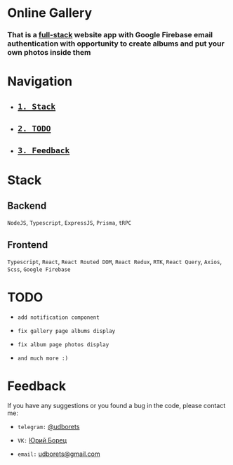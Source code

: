 # Online Gallery

### That is a [full-stack](#stack) website app with Google Firebase email authentication with opportunity to create albums and put your own photos inside them

# Navigation

- ## [`1. Stack`](#stack)

- ## [`2. TODO`](#todo)

- ## [`3. Feedback`](#feedback)

# Stack

## Backend

`NodeJS`, `Typescript`, `ExpressJS`, `Prisma`, `tRPC`

## Frontend

`Typescript`, `React`, `React Routed DOM`, `React Redux`, `RTK`, `React Query`, `Axios`, `Scss`, `Google Firebase`

# TODO

- `add notification component`

- `fix gallery page albums display`

- `fix album page photos display`

- `and much more :)`

# Feedback

If you have any suggestions or you found a bug in the code, please contact me:

- `telegram:` [@udborets](https://t.me/udborets)

- `VK:` [Юрий Борец](https://vk.com/udborets)

- `email:` udborets@gmail.com
